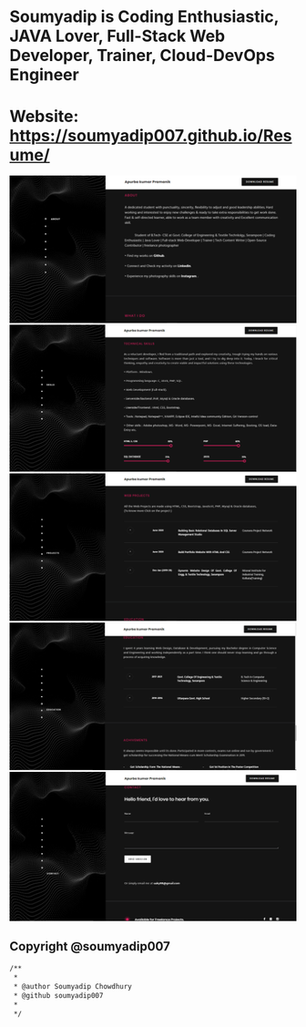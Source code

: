# Soumyadip is Coding Enthusiastic, JAVA Lover, Full-Stack Web Developer, Trainer, Cloud-DevOps Engineer 
# Website: https://soumyadip007.github.io/Resume/



<img src="./img/1.png" >
<img src="./img/2.png" >
<img src="./img/3.png" >
<img src="./img/4.png" >
<img src="./img/5.png" >

## Copyright @soumyadip007
```shell
/**
 * 
 * @author Soumyadip Chowdhury
 * @github soumyadip007
 *
 */

```
